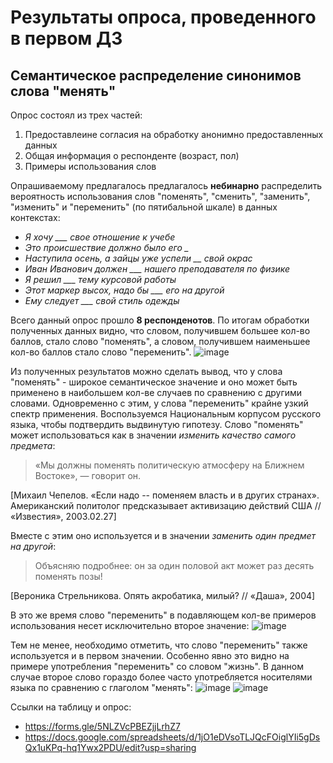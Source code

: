 # Результаты опроса, проведенного в первом ДЗ
## Семантическое распределение синонимов слова "менять"

Опрос состоял из трех частей: 
1. Предоставлеине согласия на обработку анонимно предоставленных данных
2. Общая информация о респонденте (возраст, пол)
3. Примеры использования слов 

Опрашиваемому предлагалось предлагалось **небинарно** распределить вероятность использования слов "поменять", "сменить", "заменить", "изменить" и "переменить" (по пятибальной шкале) в данных контекстах:
- *Я хочу ___ свое отношение к учебе*
- *Это происшествие должно было его _*
- *Наступила осень, а зайцы уже успели __ свой окрас*
- *Иван Иванович должен ___ нашего преподавателя по физике*
- *Я решил ___ тему курсовой работы*
- *Этот маркер высох, надо бы ___ его на другой*
- *Ему следует ___ свой стиль одежды*

Всего данный опрос прошло **8 респонденотов**. По итогам обработки полученных данных видно, что словом, получившем большее кол-во баллов, стало слово "поменять", а словом, получившем наименьшее кол-во баллов стало слово "переменить". 
![image](https://user-images.githubusercontent.com/90916672/134568323-4f81ab06-7bd7-4d5f-a180-f5b37afc1c78.png)

Из полученных результатов можно сделать вывод, что у слова "поменять" - широкое семантическое значение и оно может быть применено в наибольшем кол-ве случаев по сравнению с другими словами. Одновременно с этим, у слова "переменить" крайне узкий спектр применения. 
Воспользуемся Национальным корпусом русского языка, чтобы подтвердить выдвинутую гипотезу. 
Слово "поменять" может использоваться как в значении *изменить качество самого предмета*:
> «Мы должны поменять политическую атмосферу на Ближнем Востоке», ― говорит он.

[Михаил Чепелов. «Если надо -- поменяем власть и в других странах». Американский политолог предсказывает активизацию действий США // «Известия», 2003.02.27]

Вместе с этим оно используется и в значении *заменить один предмет на другой*:
> Объясняю подробнее: он за один половой акт может раз десять поменять позы!

 [Вероника Стрельникова. Опять акробатика, милый? // «Даша», 2004] 
 
 В это же время слово "переменить" в подавляющем кол-ве примеров использования несет исключительно второе значение: 
 ![image](https://user-images.githubusercontent.com/90916672/134570527-332904fd-97a5-4bd6-8a5a-80b705e7e428.png)

Тем не менее, необходимо отметить, что слово "переменить" также используется и в первом значении. Особенно явно это видно на примере употребления "переменить" со словом "жизнь". В данном случае второе слово гораздо более часто употребляется носителями языка по сравнению с глаголом "менять":
![image](https://user-images.githubusercontent.com/90916672/134571359-aed7adf4-f5d4-42e0-804e-919fc9193512.png)
![image](https://user-images.githubusercontent.com/90916672/134571449-7b19d4ae-198d-4859-bba6-08de96255f5a.png)


Ссылки на таблицу и опрос:
- https://forms.gle/5NLZVcPBEZjjLrhZ7
- https://docs.google.com/spreadsheets/d/1jO1eDVsoTLJQcFOiglYIi5gDsQx1uKPq-hq1Ywx2PDU/edit?usp=sharing
